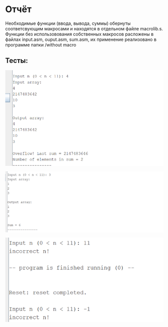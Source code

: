 # Отчёт

Необходимые функции (ввода, вывода, суммы) обернуты соответсвующим макросами и находятся в отдельном файле macrolib.s. Функции без использовования собственных макросов расложены в файлах input.asm, ouput.asm, sum.asm, их применение реализовано в программе папки /without macro

## Тесты:

![Переполненная сумма](images/image.png)

![Корректная сумма](images/image-1.png)

![Некорректный размер массива](images/image-2.png)